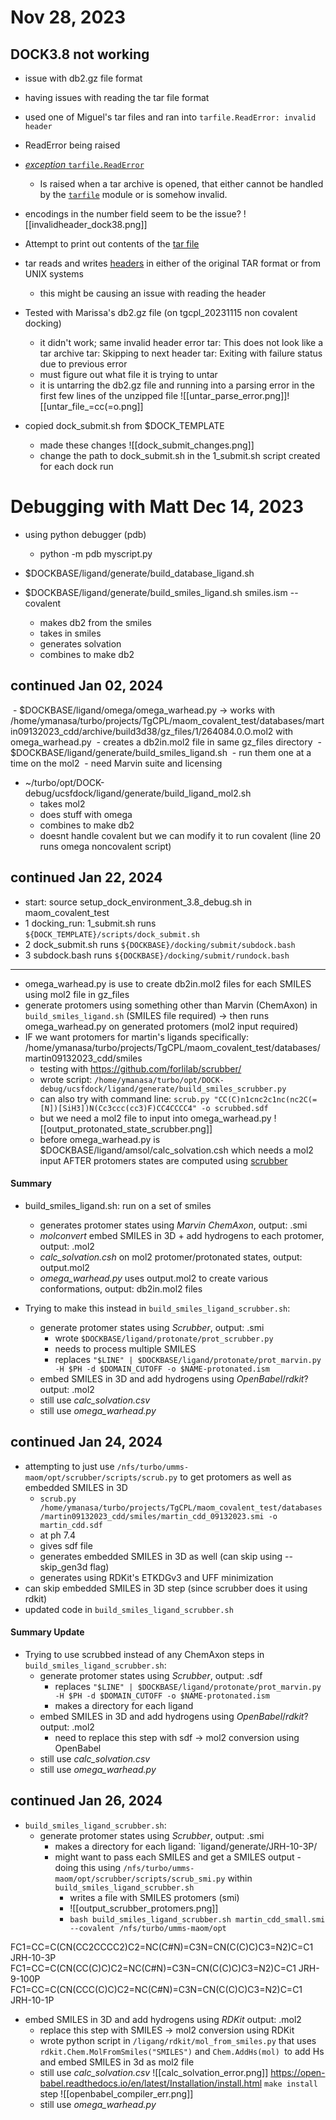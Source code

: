 # Nov 28, 2023 
## DOCK3.8 not working
- issue with db2.gz file format 
- having issues with reading the tar file format 
- used one of Miguel's tar files and ran into `tarfile.ReadError: invalid header` 
- ReadError being raised 
- [_exception_ `tarfile.ReadError`](https://python.readthedocs.io/en/latest/library/tarfile.html#tarfile.ReadError "Permalink to this definition")
	- Is raised when a tar archive is opened, that either cannot be handled by the [`tarfile`](https://python.readthedocs.io/en/latest/library/tarfile.html#module-tarfile "tarfile: Read and write tar-format archive files.") module or is somehow invalid.
- encodings in the number field seem to be the issue?
![[invalidheader_dock38.png]]

- Attempt to print out contents of the [tar file](https://unix.stackexchange.com/questions/208482/view-a-file-in-a-tar-archive-without-extracting-it)
- tar reads and writes [headers](https://www.ibm.com/docs/en/zos/2.1.0?topic=formats-tar-format-tar-archives) in either of the original TAR format or from UNIX systems 
	- this might be causing an issue with reading the header
- Tested with Marissa's db2.gz file (on tgcpl_20231115 non covalent docking)
	- it didn't work; same invalid header error 
	tar: This does not look like a tar archive
	tar: Skipping to next header
	tar: Exiting with failure status due to previous error
	- must figure out what file it is trying to untar 
	- it is untarring the db2.gz file and running into a parsing error in the first few lines of the unzipped file ![[untar_parse_error.png]]![[untar_file_=cc(=o.png]]
- copied dock_submit.sh from $DOCK_TEMPLATE
	- made these changes
	![[dock_submit_changes.png]]
	- change the path to dock_submit.sh in the 1_submit.sh script created for each dock run 

# Debugging with Matt Dec 14, 2023 
- using python debugger (pdb)
	- python -m pdb myscript.py 
	
- $DOCKBASE/ligand/generate/build_database_ligand.sh
- $DOCKBASE/ligand/generate/build_smiles_ligand.sh smiles.ism --covalent 
	- makes db2 from the smiles 
	- takes in smiles
	- generates solvation
	- combines to make db2
## continued Jan 02, 2024
 - $DOCKBASE/ligand/omega/omega_warhead.py -> works with /home/ymanasa/turbo/projects/TgCPL/maom_covalent_test/databases/martin09132023_cdd/archive/build3d38/gz_files/1/264084.0.O.mol2 with omega_warhead.py
	 - creates a db2in.mol2 file in same gz_files directory 
 - $DOCKBASE/ligand/generate/build_smiles_ligand.sh 
	 - run them one at a time on the mol2
	 - need Marvin suite and licensing 
- ~/turbo/opt/DOCK-debug/ucsfdock/ligand/generate/build_ligand_mol2.sh
	- takes mol2 
	- does stuff with omega 
	- combines to make db2
	- doesnt handle covalent but we can modify it to run covalent (line 20 runs omega noncovalent script)

## continued Jan 22, 2024
- start: source setup_dock_environment_3.8_debug.sh in maom_covalent_test
- 1 docking_run: 1_submit.sh runs `${DOCK_TEMPLATE}/scripts/dock_submit.sh`
- 2 dock_submit.sh runs `${DOCKBASE}/docking/submit/subdock.bash`
- 3 subdock.bash runs `${DOCKBASE}/docking/submit/rundock.bash`
-----
- omega_warhead.py is use to create db2in.mol2 files for each SMILES using mol2 file in gz_files
- generate protomers using something other than Marvin (ChemAxon) in `build_smiles_ligand.sh` (SMILES file required) -> then runs omega_warhead.py on generated protomers (mol2 input required)
 - IF we want protomers for martin's ligands specifically: /home/ymanasa/turbo/projects/TgCPL/maom_covalent_test/databases/martin09132023_cdd/smiles 
	 - testing with https://github.com/forlilab/scrubber/
	 - wrote script: `/home/ymanasa/turbo/opt/DOCK-debug/ucsfdock/ligand/generate/build_smiles_scrubber.py`
	 - can also try with command line: `scrub.py "CC(C)n1cnc2c1nc(nc2C(=[N])[SiH3])N(Cc3ccc(cc3)F)CC4CCCC4" -o scrubbed.sdf`
	 - but we need a mol2 file to input into omega_warhead.py
	 ![[output_protonated_state_scrubber.png]]
	- before omega_warhead.py is $DOCKBASE/ligand/amsol/calc_solvation.csh which needs a mol2 input AFTER protomers states are computed using [scrubber]( https://github.com/forlilab/scrubber/)
#### Summary
- build_smiles_ligand.sh: run on a set of smiles 
	- generates protomer states using *Marvin ChemAxon*, output: .smi 
	- *molconvert* embed SMILES in 3D + add hydrogens to each protomer, output: .mol2
	- *calc_solvation.csh* on mol2 protomer/protonated states, output: output.mol2
	- *omega_warhead.py* uses output.mol2 to create various conformations, output: db2in.mol2 files
	
- Trying to make this instead in `build_smiles_ligand_scrubber.sh`: 
	- generate protomer states using *Scrubber*, output: .smi 
		- wrote `$DOCKBASE/ligand/protonate/prot_scrubber.py`
		- needs to process multiple SMILES 
		- replaces `"$LINE" | $DOCKBASE/ligand/protonate/prot_marvin.py -H $PH -d $DOMAIN_CUTOFF -o $NAME-protonated.ism`
	- embed SMILES in 3D and add hydrogens using *OpenBabel*/*rdkit*? output: .mol2
	- still use *calc_solvation.csv* 
	- still use *omega_warhead.py* 

## continued Jan 24, 2024
- attempting to just use `/nfs/turbo/umms-maom/opt/scrubber/scripts/scrub.py` to get protomers as well as embedded SMILES in 3D
	- `scrub.py /home/ymanasa/turbo/projects/TgCPL/maom_covalent_test/databases/martin09132023_cdd/smiles/martin_cdd_09132023.smi -o martin_cdd.sdf` 
	- at ph 7.4
	- gives sdf file 
	- generates embedded SMILES in 3D as well (can skip using --skip_gen3d flag)
	- generates using RDKit's ETKDGv3 and UFF minimization
- can skip embedded SMILES in 3D step (since scrubber does it using rdkit)
- updated code in `build_smiles_ligand_scrubber.sh`
#### Summary Update
- Trying to use scrubbed instead of any ChemAxon steps in `build_smiles_ligand_scrubber.sh`: 
	- generate protomer states using *Scrubber*, output: .sdf 
		- replaces `"$LINE" | $DOCKBASE/ligand/protonate/prot_marvin.py -H $PH -d $DOMAIN_CUTOFF -o $NAME-protonated.ism`
		- makes a directory for each ligand 
	- embed SMILES in 3D and add hydrogens using *OpenBabel*/*rdkit*? output: .mol2
		- need to replace this step with sdf -> mol2 conversion using OpenBabel
	- still use *calc_solvation.csv* 
	- still use *omega_warhead.py* 
## continued Jan 26, 2024
- `build_smiles_ligand_scrubber.sh`: 
	- generate protomer states using *Scrubber*, output: .smi
		- makes a directory for each ligand: `ligand/generate/JRH-10-3P/
		- might want to pass each SMILES and get a SMILES output 
				- doing this using `/nfs/turbo/umms-maom/opt/scrubber/scripts/scrub_smi.py` within `build_smiles_ligand_scrubber.sh`
			- writes a file with SMILES protomers (smi) 
			- ![[output_scrubber_protomers.png]]
			- `bash build_smiles_ligand_scrubber.sh martin_cdd_small.smi --covalent /nfs/turbo/umms-maom/opt`

FC1=CC=C(CN(CC2CCCC2)C2=NC(C#N)=C3N=CN(C(C)C)C3=N2)C=C1 JRH-10-3P
FC1=CC=C(CN(CC(C)C)C2=NC(C#N)=C3N=CN(C(C)C)C3=N2)C=C1   JRH-9-100P
FC1=CC=C(CN(CCC(C)C)C2=NC(C#N)=C3N=CN(C(C)C)C3=N2)C=C1  JRH-10-1P

- embed SMILES in 3D and add hydrogens using *RDKit* output: .mol2
	- replace this step with SMILES -> mol2 conversion using RDKit 
	- wrote python script in `/ligang/rdkit/mol_from_smiles.py` that uses `rdkit.Chem.MolFromSmiles("SMILES")` and `Chem.AddHs(mol) `to add Hs and embed SMILES in 3d as mol2 file 
	- still use *calc_solvation.csv* 
	![[calc_solvation_error.png]]
	https://open-babel.readthedocs.io/en/latest/Installation/install.html
	`make install` step
	![[openbabel_compiler_err.png]]
	- still use *omega_warhead.py* 
